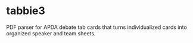 # tabbie3
PDF parser for APDA debate tab cards that turns individualized cards into organized speaker and team sheets.
